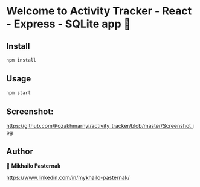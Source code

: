 # Welcome to Activity Tracker - React - Express - SQLite app 👋

## Install

```sh
npm install
```

## Usage

```sh
npm start
```
## Screenshot:
https://github.com/Pozakhmarnyi/activity_tracker/blob/master/Screenshot.jpg

## Author

👤 **Mikhailo Pasternak**

https://www.linkedin.com/in/mykhailo-pasternak/
